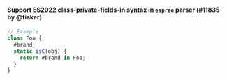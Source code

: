 #### Support ES2022 class-private-fields-in syntax in `espree` parser (#11835 by @fisker)

<!-- prettier-ignore -->
```jsx
// Example
class Foo {
  #brand;
  static isC(obj) {
    return #brand in Foo;
  }
}

```

